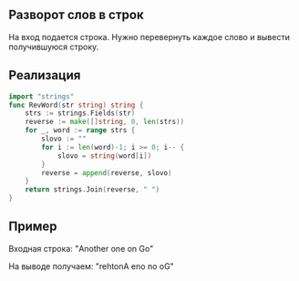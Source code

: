## Разворот слов в строк

На вход подается строка. Нужно перевернуть каждое слово и вывести получившуюся строку. 

## Реализация
```go
import "strings"
func RevWord(str string) string {
    strs := strings.Fields(str)
    reverse := make([]string, 0, len(strs))   
    for _, word := range strs {
        slovo := ""
        for i := len(word)-1; i >= 0; i-- {
            slovo = string(word[i])
        }
        reverse = append(reverse, slovo)
    }
    return strings.Join(reverse, " ")
}
```

## Пример
Входная строка: "Another one on Go"

На выводе получаем: "rehtonA eno no oG"
